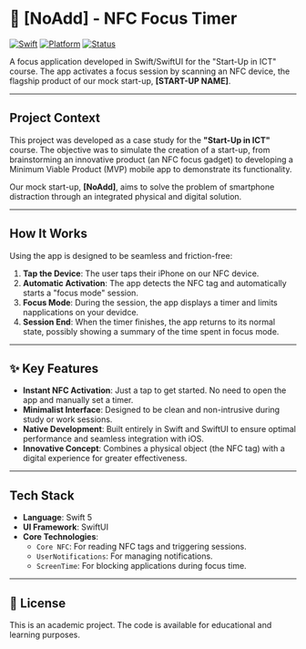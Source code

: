 # 🎯 [NoAdd] - NFC Focus Timer

[![Swift](https://img.shields.io/badge/Swift-5.7-orange.svg)](https://swift.org/)
[![Platform](https://img.shields.io/badge/platform-iOS-lightgrey.svg)](https://www.apple.com/ios/)
[![Status](https://img.shields.io/badge/status-Course%20Project-blue.svg)]()

A focus application developed in Swift/SwiftUI for the "Start-Up in ICT" course. The app activates a focus session by scanning an NFC device, the flagship product of our mock start-up, **[START-UP NAME]**.

---

##  Project Context

This project was developed as a case study for the **"Start-Up in ICT"** course. The objective was to simulate the creation of a start-up, from brainstorming an innovative product (an NFC focus gadget) to developing a Minimum Viable Product (MVP) mobile app to demonstrate its functionality.

Our mock start-up, **[NoAdd]**, aims to solve the problem of smartphone distraction through an integrated physical and digital solution.

---

## How It Works

Using the app is designed to be seamless and friction-free:

1.  **Tap the Device**: The user taps their iPhone on our NFC device.
2.  **Automatic Activation**: The app detects the NFC tag and automatically starts a "focus mode" session.
3.  **Focus Mode**: During the session, the app displays a timer and limits napplications on your devidce.
4.  **Session End**: When the timer finishes, the app returns to its normal state, possibly showing a summary of the time spent in focus mode.

---

## ✨ Key Features

* **Instant NFC Activation**: Just a tap to get started. No need to open the app and manually set a timer.
* **Minimalist Interface**: Designed to be clean and non-intrusive during study or work sessions.
* **Native Development**: Built entirely in Swift and SwiftUI to ensure optimal performance and seamless integration with iOS.
* **Innovative Concept**: Combines a physical object (the NFC tag) with a digital experience for greater effectiveness.

---

##  Tech Stack

* **Language**: Swift 5
* **UI Framework**: SwiftUI
* **Core Technologies**:
    * `Core NFC`: For reading NFC tags and triggering sessions.
    * `UserNotifications`: For managing notifications.
    * `ScreenTime`: For blocking applications during focus time.

---

## 📄 License

This is an academic project. The code is available for educational and learning purposes.
